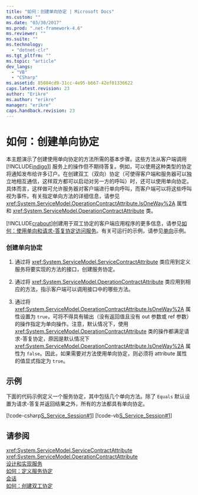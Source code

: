 ```yaml
---
title: "如何：创建单向协定 | Microsoft Docs"
ms.custom: ""
ms.date: "03/30/2017"
ms.prod: ".net-framework-4.6"
ms.reviewer: ""
ms.suite: ""
ms.technology: 
  - "dotnet-clr"
ms.tgt_pltfrm: ""
ms.topic: "article"
dev_langs: 
  - "VB"
  - "CSharp"
ms.assetid: 85084cd9-31cc-4e95-b667-42ef01336622
caps.latest.revision: 23
author: "Erikre"
ms.author: "erikre"
manager: "erikre"
caps.handback.revision: 23
---
```

# 如何：创建单向协定
本主题演示了创建使用单向协定的方法所需的基本步骤。这些方法从客户端调用 [!INCLUDE[indigo1](../../../../includes/indigo1-md.md)] 服务上的操作但不期待答复。例如，可以使用这种类型的协定将通知发布给许多订户。在创建双工（双向）协定（可使得客户端和服务器可以独立地相互通信，这样双方都可以启动对另一方的呼叫）时，还可以使用单向协定。具体而言，这样做可允许服务器对客户端进行单向呼叫，而客户端可以将这些呼叫视为事件。有关指定单向方法的详细信息，请参见 <xref:System.ServiceModel.OperationContractAttribute.IsOneWay%2A> 属性和 <xref:System.ServiceModel.OperationContractAttribute> 类。  
  
 [!INCLUDE[crabout](../../../../includes/crabout-md.md)]创建用于双工协定的客户端应用程序的更多信息，请参见[如何：使用单向和请求\-答复协定访问服务](../../../../docs/framework/wcf/feature-details/how-to-access-wcf-services-with-one-way-and-request-reply-contracts.md)。有关可运行的示例，请参见[单向](../../../../docs/framework/wcf/samples/one-way.md)示例。  
  
### 创建单向协定  
  
1.  通过将 <xref:System.ServiceModel.ServiceContractAttribute> 类应用到定义服务将要实现的方法的接口，创建服务协定。  
  
2.  通过将 <xref:System.ServiceModel.OperationContractAttribute> 类应用到相应的方法，指示客户端可以调用接口中的哪些方法。  
  
3.  通过将 <xref:System.ServiceModel.OperationContractAttribute.IsOneWay%2A> 属性设置为 `true`，可将不得具有输出（没有返回值且没有 out 参数或 ref 参数）的操作指定为单向操作。注意，默认情况下，使用 <xref:System.ServiceModel.OperationContractAttribute> 类的操作都满足请求\-答复协定，原因是默认情况下 <xref:System.ServiceModel.OperationContractAttribute.IsOneWay%2A> 属性为 `false`。因此，如果需要对方法使用单向协定，则必须将 attribute 属性的值显式指定为 `true`。  
  
## 示例  
 下面的代码示例定义一个服务协定，其中包括几个单向方法。除了 `Equals` 默认设置为请求\-答复并返回结果之外，所有的方法都具有单向协定。  
  
 [!code-csharp[S_Service_Session#1](../../../../samples/snippets/csharp/VS_Snippets_CFX/s_service_session/cs/service.cs#1)]
 [!code-vb[S_Service_Session#1](../../../../samples/snippets/visualbasic/VS_Snippets_CFX/s_service_session/vb/service.vb#1)]  
  
## 请参阅  
 <xref:System.ServiceModel.ServiceContractAttribute>   
 <xref:System.ServiceModel.OperationContractAttribute>   
 [设计和实现服务](../../../../docs/framework/wcf/designing-and-implementing-services.md)   
 [如何：定义服务协定](../../../../docs/framework/wcf/how-to-define-a-wcf-service-contract.md)   
 [会话](../../../../docs/framework/wcf/samples/session.md)   
 [如何：创建双工协定](../../../../docs/framework/wcf/feature-details/how-to-create-a-duplex-contract.md)